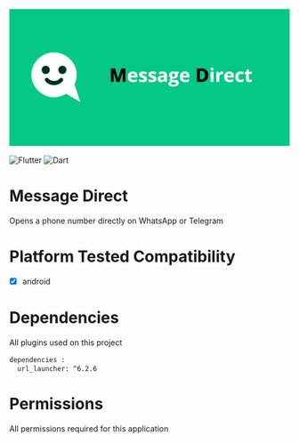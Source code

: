 <img src="assets/logo/play_banner.png"> 

![Flutter](https://img.shields.io/badge/Flutter-%2302569B.svg?style=for-the-badge&logo=Flutter&logoColor=white)
![Dart](https://img.shields.io/badge/dart-%230175C2.svg?style=for-the-badge&logo=dart&logoColor=white)

# Message Direct
Opens a phone number directly on WhatsApp or Telegram

# Platform Tested Compatibility

- [x] android

# Dependencies
All plugins used on this project
```
dependencies :
  url_launcher: ^6.2.6
```

# Permissions
All permissions required for this application
```